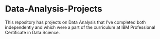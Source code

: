 # Data-Analysis-Projects
This repository has projects on Data Analysis that I've completed both independently and which were a part of the curriculum at IBM Professional Certificate in Data Science.
